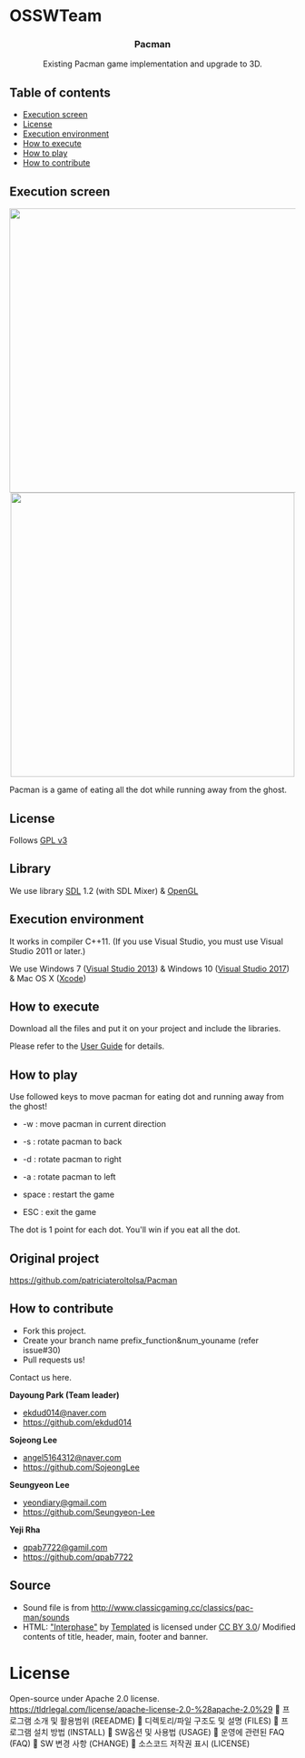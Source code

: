 # OSSWTeam
<h3 align="center">Pacman</h3>
<p align="center">
    Existing Pacman game implementation and upgrade to 3D.
</p>


## Table of contents
- [Execution screen](#execution-screen)
- [License](#license)
- [Execution environment](#execution-environment)
- [How to execute](#how-to-execute)
- [How to play](#how-to-play)
- [How to contribute](#how-to-contribute)


## Execution screen
<p align="center">
<img src="http://postfiles8.naver.net/MjAxNzA2MDRfMTE3/MDAxNDk2NTQ2MTc2NjQ4.gXaIFK-yC3rMfRTDy_43ZP3KbrKTSxqFJJ5tbNy1tE8g.8oG73T9aIQMTlHITgmLHpLqQTUKc4sOQbrNXy0pzfH8g.GIF.ekdud014/sinul.gif?type=w2" width=550 height=500></img>
<a href="https://youtu.be/BbxKEIPWkfY">
<img src="https://cloud.githubusercontent.com/assets/26589887/26737351/a8c58fcc-4804-11e7-87e5-db4c47cc8818.png"  height=500></img>
</a>
</p>
Pacman is a game of eating all the dot while running away from the ghost.

## License
Follows [GPL v3](http://blog.naver.com/dbvlfflsk7/221285300632)

## Library
We use library [SDL](https://www.libsdl.org/) 1.2 (with SDL Mixer) & [OpenGL](https://www.opengl.org/)

## Execution environment
It works in compiler C++11. (If you use Visual Studio, you must use Visual Studio 2011 or later.)

We use Windows 7 ([Visual Studio 2013](https://msdn.microsoft.com/library/dd831853(v=vs.120).aspx)) & Windows 10 ([Visual Studio 2017](https://www.visualstudio.com/ko-kr/productinfo/vs2017-system-requirements-vs)) & Mac OS X ([Xcode](https://developer.apple.com/xcode/))

## How to execute
Download all the files and put it on your project and include the libraries.

Please refer to the [User Guide](https://github.com/ekdud014/OSS_pacman/wiki/User-Guide) for details.

## How to play
Use followed keys to move pacman for eating dot and running away from the ghost!

* -w : move pacman in current direction

* -s : rotate pacman to back

* -d : rotate pacman to right

* -a : rotate pacman to left

* space : restart the game

* ESC : exit the game

The dot is 1 point for each dot. You'll win if you eat all the dot.

## Original project
https://github.com/patriciateroltolsa/Pacman

## How to contribute
- Fork this project.
- Create your branch name prefix_function&num_youname (refer issue#30)
- Pull requests us! 

Contact us here.

**Dayoung Park (Team leader)**  

* <ekdud014@naver.com>
* https://github.com/ekdud014

**Sojeong Lee**

* <angel5164312@naver.com>
* https://github.com/SojeongLee

**Seungyeon Lee**

* <yeondiary@gmail.com>
* https://github.com/Seungyeon-Lee

**Yeji Rha** 

* <qpab7722@gamil.com>
* https://github.com/qpab7722

## Source
- Sound file is from http://www.classicgaming.cc/classics/pac-man/sounds
- HTML: ["Interphase"](https://templated.co/interphase) by [Templated](https://twitter.com/templatedco) is licensed under [CC BY 3.0](https://creativecommons.org/licenses/by/2.0/)/ Modified contents of title, header, main, footer and banner.



# License 
Open-source under Apache 2.0 license. https://tldrlegal.com/license/apache-license-2.0-%28apache-2.0%29
 프로그램 소개 및 활용범위 (REEADME)
 디렉토리/파일 구조도 및 설명 (FILES)
 프로그램 설치 방법 (INSTALL)
 SW옵션 및 사용법 (USAGE)
 운영에 관련된 FAQ (FAQ)
 SW 변경 사항 (CHANGE)
 소스코드 저작권 표시 (LICENSE)
